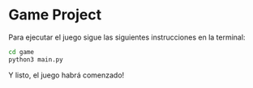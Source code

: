 # Game Project

Para ejecutar el juego sigue las siguientes instrucciones en la terminal:
```sh
cd game
python3 main.py
```
Y listo, el juego habrá comenzado!